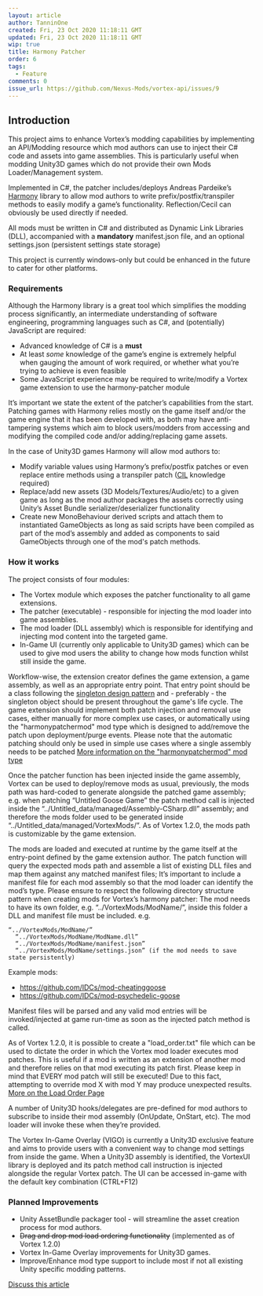 ```yaml
---
layout: article
author: TanninOne
created: Fri, 23 Oct 2020 11:18:11 GMT
updated: Fri, 23 Oct 2020 11:18:11 GMT
wip: true
title: Harmony Patcher
order: 6
tags:
  - Feature
comments: 0
issue_url: https://github.com/Nexus-Mods/vortex-api/issues/9
---
```

## Introduction

This project aims to enhance Vortex’s modding capabilities by implementing an API/Modding resource which mod authors can use to inject their C# code and assets into game assemblies. This is particularly useful when modding Unity3D games which do not provide their own Mods Loader/Management system.

Implemented in C#, the patcher includes/deploys Andreas Pardeike’s [Harmony](https://github.com/pardeike/Harmony/wiki) library to allow mod authors to write prefix/postfix/transpiler methods to easily modify a game’s functionality. Reflection/Cecil can obviously be used directly if needed. 

All mods must be written in C# and distributed as Dynamic Link Libraries (DLL), accompanied with a **mandatory** manifest.json file, and an optional settings.json (persistent settings state storage)

This project is currently windows-only but could be enhanced in the future to cater for other platforms.

### Requirements

Although the Harmony library is a great tool which simplifies the modding process significantly, an intermediate understanding of software engineering, programming languages such as C#, and (potentially) JavaScript are required:

* Advanced knowledge of C# is a **must**
* At least _some_ knowledge of the game’s engine is extremely helpful when gauging the amount of work required, or whether what you’re trying to achieve is even feasible
* Some JavaScript experience may be required to write/modify a Vortex game extension to use the harmony-patcher module

It’s important we state the extent of the patcher’s capabilities from the start. Patching games with Harmony relies mostly on the game itself and/or the game engine that it has been developed with, as both may have anti-tampering systems which aim to block users/modders from accessing and modifying the compiled code and/or adding/replacing game assets.

In the case of Unity3D games Harmony will allow mod authors to:
* Modify variable values using Harmony’s prefix/postfix patches or even replace entire methods using a transpiler patch ([CIL](https://en.wikipedia.org/wiki/Common_Intermediate_Language) knowledge required)
* Replace/add new assets (3D Models/Textures/Audio/etc) to a given game as long as the mod author packages the assets correctly using Unity’s Asset Bundle serializer/deserializer functionality
* Create new MonoBehaviour derived scripts and attach them to instantiated GameObjects as long as said scripts have been compiled as part of the mod’s assembly and added as components to said GameObjects through one of the mod's patch methods.

### How it works

The project consists of four modules:
* The Vortex module which exposes the patcher functionality to all game extensions.
* The patcher (executable) - responsible for injecting the mod loader into game assemblies.
* The mod loader (DLL assembly) which is responsible for identifying and injecting mod content into the targeted game.
* In-Game UI (currently only applicable to Unity3D games) which can be used to give mod users the ability to change how mods function whilst still inside the game.

Workflow-wise, the extension creator defines the game extension, a game assembly, as well as an appropriate entry point. That entry point should be a class following the [singleton design pattern](https://en.wikipedia.org/wiki/Singleton_pattern) and - preferably - the singleton object should be present throughout the game's life cycle. The game extension should implement both patch injection and removal use cases, either manually for more complex use cases, or automatically using the "harmonypatchermod" mod type which is designed to add/remove the patch upon deployment/purge events. Please note that the automatic patching should only be used in simple use cases where a single assembly needs to be patched [More information on the "harmonypatchermod" mod type](https://github.com/Nexus-Mods/harmony-patcher/wiki/Game-Extension-Usage)

Once the patcher function has been injected inside the game assembly, Vortex can be used to deploy/remove mods as usual, previously, the mods path was hard-coded to generate alongside the patched game assembly; e.g. when patching “Untitled Goose Game” the patch method call is injected inside the “../Untitled_data/managed/Assembly-CSharp.dll” assembly; and therefore the mods folder used to be generated inside “../Untitled_data/managed/VortexMods/”. As of Vortex 1.2.0, the mods path is customizable by the game extension.

The mods are loaded and executed at runtime by the game itself at the entry-point defined by the game extension author. The patch function will query the expected mods path and assemble a list of existing DLL files and map them against any matched manifest files; It’s important to include a manifest file for each mod assembly so that the mod loader can identify the mod’s type. Please ensure to respect the following directory structure pattern when creating mods for Vortex’s harmony patcher: 
The mod needs to have its own folder, e.g. “../VortexMods/ModName/”, inside this folder a DLL and manifest file must be included.
e.g.
```
“../VortexMods/ModName/”
  “../VortexMods/ModName/ModName.dll”
  “../VortexMods/ModName/manifest.json”
  “../VortexMods/ModName/settings.json” (if the mod needs to save state persistently)
```

Example mods:
* https://github.com/IDCs/mod-cheatinggoose
* https://github.com/IDCs/mod-psychedelic-goose

Manifest files will be parsed and any valid mod entries will be invoked/injected at game run-time as soon as the injected patch method is called.

As of Vortex 1.2.0, it is possible to create a "load_order.txt" file which can be used to dictate the order in which the Vortex mod loader executes mod patches. This is useful if a mod is written as an extension of another mod and therefore relies on that mod executing its patch first. Please keep in mind that EVERY mod patch will still be executed! Due to this fact, attempting to override mod X with mod Y may produce unexpected results. [More on the Load Order Page](https://github.com/Nexus-Mods/harmony-patcher/wiki/Load-Order-Page)

A number of Unity3D hooks/delegates are pre-defined for mod authors to subscribe to inside their mod assembly (OnUpdate, OnStart, etc). The mod loader will invoke these when they’re provided.

The Vortex In-Game Overlay (VIGO) is currently a Unity3D exclusive feature and aims to provide users with a convenient way to change mod settings from inside the game. When a Unity3D assembly is identified, the VortexUI library is deployed and its patch method call instruction is injected alongside the regular Vortex patch. The UI can be accessed in-game with the default key combination (CTRL+F12)

### Planned Improvements
* Unity AssetBundle packager tool - will streamline the asset creation process for mod authors.
* ~~Drag and drop mod load ordering functionality~~ (implemented as of Vortex 1.2.0)
* Vortex In-Game Overlay improvements for Unity3D games.
* Improve/Enhance mod type support to include most if not all existing Unity specific modding patterns.

[Discuss this article](https://github.com/Nexus-Mods/vortex-api/issues/9)